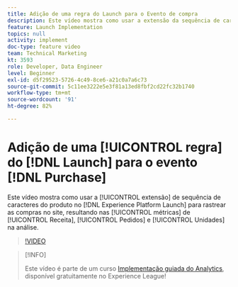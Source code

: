 ```yaml
---
title: Adição de uma regra do Launch para o Evento de compra
description: Este vídeo mostra como usar a extensão da sequência de caracteres do produto no Launch para rastrear compras no site, resultando nas métricas de Receita, Pedidos e Unidades na sua análise.
feature: Launch Implementation
topics: null
activity: implement
doc-type: feature video
team: Technical Marketing
kt: 3593
role: Developer, Data Engineer
level: Beginner
exl-id: d5f29523-5726-4c49-8ce6-a21c0a7a6c73
source-git-commit: 5c11ee3222e5e3f81a13ed8fbf2cd22fc32b1740
workflow-type: tm+mt
source-wordcount: '91'
ht-degree: 82%

---
```


# Adição de uma [!UICONTROL regra] do [!DNL Launch] para o evento [!DNL Purchase]

Este vídeo mostra como usar a [!UICONTROL extensão] de sequência de caracteres do produto no [!DNL Experience Platform Launch] para rastrear as compras no site, resultando nas [!UICONTROL métricas] de [!UICONTROL Receita], [!UICONTROL Pedidos] e [!UICONTROL Unidades] na análise.

>[!VIDEO](https://video.tv.adobe.com/v/28766/?quality=12)

>[!INFO]
>
> Este vídeo é parte de um curso [Implementação guiada do Analytics](https://experienceleague.adobe.com/?recommended=Analytics-D-1-2019.1), disponível gratuitamente no Experience League!